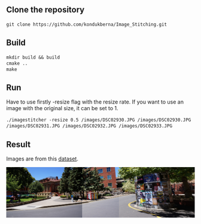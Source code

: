 ## Clone the repository
```
git clone https://github.com/kondukberna/Image_Stitching.git
```

## Build
```
mkdir build && build
cmake ..
make
```

## Run

Have to use firstly -resize flag with the resize rate. If you want to use an image with the original size, it can be set to 1.

```
./imagestitcher -resize 0.5 /images/DSC02930.JPG /images/DSC02930.JPG /images/DSC02931.JPG /images/DSC02932.JPG /images/DSC02933.JPG 
```

## Result

Images are from this [dataset](https://cs.adelaide.edu.au/~tjchin/apap/#Datasets). 

![](https://github.com/kondukberna/Image_Stitching/blob/main/images/StitchedImage.jpg)
